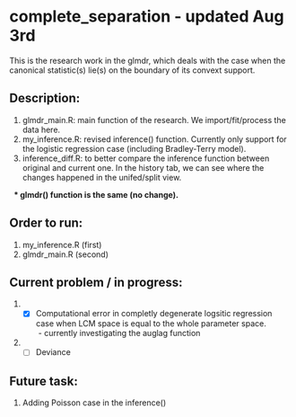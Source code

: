 # complete_separation - updated Aug 3rd

This is the research work in the glmdr, which deals with the case when the canonical statistic(s) lie(s) on the boundary of its convext support.

## Description:

1. glmdr_main.R: main function of the research. We import/fit/process the data here.
2. my_inference.R: revised inference() function. Currently only support for the logistic regression case (including Bradley-Terry model).
3. inference_diff.R: to better compare the inference function between original and current one. In the history tab, we can see where the changes happened in the unifed/split view.

&nbsp;&nbsp;__\* glmdr() function is the same (no change).__


## Order to run:
1. my_inference.R (first)
2. glmdr_main.R (second)

## Current problem / in progress:
1. - [x] Computational error in completly degenerate logsitic regression case when LCM space is equal to the whole parameter space. </br>
&nbsp;- currently investigating the auglag function

2. - [ ] Deviance

## Future task:
1. Adding Poisson case in the inference()
